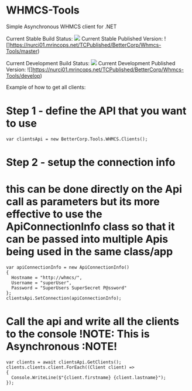 # WHMCS-Tools
Simple Asynchronous WHMCS client for .NET

Current Stable Build Status: ![](https://nurci01.mrincops.net/TCPublished/BetterCorp/Whmcs-Tools/master-status) 
Current Stable Published Version: ![]https://nurci01.mrincops.net/TCPublished/BetterCorp/Whmcs-Tools/master) 
 
Current Development Build Status: ![](https://nurci01.mrincops.net/TCPublished/BetterCorp/Whmcs-Tools/develop-status) 
Current Development Published Version: ![]https://nurci01.mrincops.net/TCPublished/BetterCorp/Whmcs-Tools/develop) 
 
Example of how to get all clients:

# Step 1 - define the API that you want to use
```
var clientsApi = new BetterCorp.Tools.WHMCS.Clients();
```

# Step 2 - setup the connection info
# this can be done directly on the Api call as parameters but its more effective to use the ApiConnectionInfo class so that it can be passed into multiple Apis being used in the same class/app
```
var apiConnectionInfo = new ApiConnectionInfo()
{
  Hostname = "http://whmcs/",
  Username = "superUser",
  Password = "SuperUsers SuperSecret P@ssword"
};
clientsApi.SetConnection(apiConnectionInfo);
```

# Call the api and write all the clients to the console !NOTE: This is Asynchronous :NOTE!
```
var clients = await clientsApi.GetClients();
clients.clients.client.ForEach((Client client) =>
{
  Console.WriteLine($"{client.firstname} {client.lastname}");
});
```